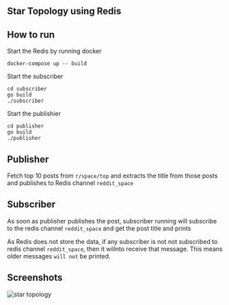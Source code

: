## Star Topology using Redis

## How to run

Start the Redis by running docker

```shell
docker-compose up -- build
```

Start the subscriber

```shell
cd subscriber
go build
./subscriber
```

Start the publishier

```shell
cd publisher
go build
./publisher
```

## Publisher

Fetch top 10 posts from `r/space/top`
and extracts the title from those posts
and publishes to Redis channel `reddit_space`

## Subscriber

As soon as publisher publishes the post,
subscriber running will subscribe to the redis
channel `reddit_space` and get the post title
and prints

As Redis does not store the data, if any subscriber is not
not subscribed to redis channel `reddit_space`, then it willnto receive that
message. This means older messages `will not` be printed.

## Screenshots

![star topology](screenshots/star-topology.jpg)
